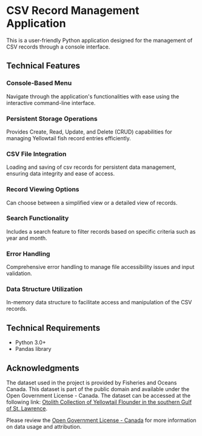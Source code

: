# CSV Record Management Application

This is a user-friendly Python application designed for the management of CSV records through a console interface.

## Technical Features

### Console-Based Menu
Navigate through the application's functionalities with ease using the interactive command-line interface.

### Persistent Storage Operations
Provides Create, Read, Update, and Delete (CRUD) capabilities for managing Yellowtail fish record entries efficiently.

### CSV File Integration
Loading and saving of csv records for persistent data management, ensuring data integrity and ease of access.

### Record Viewing Options
Can choose between a simplified view or a detailed view of records.

### Search Functionality
Includes a search feature to filter records based on specific criteria such as year and month.

### Error Handling
Comprehensive error handling to manage file accessibility issues and input validation.

### Data Structure Utilization
In-memory data structure to facilitate access and manipulation of the CSV records.

## Technical Requirements

- Python 3.0+
- Pandas library

## Acknowledgments

The dataset used in the project is provided by Fisheries and Oceans Canada. This dataset is part of the public domain and available under the Open Government License - Canada. The dataset can be accessed at the following link: [Otolith Collection of Yellowtail Flounder in the southern Gulf of St. Lawrence](https://open.canada.ca/data/en/dataset/98913402-688c-1615-9895-ec96b214be5a).

Please review the [Open Government License - Canada](http://open.canada.ca/en/open-government-licence-canada) for more information on data usage and attribution.
